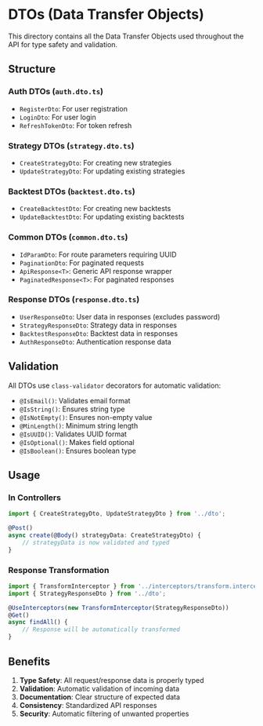 # DTOs (Data Transfer Objects)

This directory contains all the Data Transfer Objects used throughout the API for type safety and validation.

## Structure

### Auth DTOs (`auth.dto.ts`)
- `RegisterDto`: For user registration
- `LoginDto`: For user login
- `RefreshTokenDto`: For token refresh

### Strategy DTOs (`strategy.dto.ts`)
- `CreateStrategyDto`: For creating new strategies
- `UpdateStrategyDto`: For updating existing strategies

### Backtest DTOs (`backtest.dto.ts`)
- `CreateBacktestDto`: For creating new backtests
- `UpdateBacktestDto`: For updating existing backtests

### Common DTOs (`common.dto.ts`)
- `IdParamDto`: For route parameters requiring UUID
- `PaginationDto`: For paginated requests
- `ApiResponse<T>`: Generic API response wrapper
- `PaginatedResponse<T>`: For paginated responses

### Response DTOs (`response.dto.ts`)
- `UserResponseDto`: User data in responses (excludes password)
- `StrategyResponseDto`: Strategy data in responses
- `BacktestResponseDto`: Backtest data in responses
- `AuthResponseDto`: Authentication response data

## Validation

All DTOs use `class-validator` decorators for automatic validation:

- `@IsEmail()`: Validates email format
- `@IsString()`: Ensures string type
- `@IsNotEmpty()`: Ensures non-empty value
- `@MinLength()`: Minimum string length
- `@IsUUID()`: Validates UUID format
- `@IsOptional()`: Makes field optional
- `@IsBoolean()`: Ensures boolean type

## Usage

### In Controllers
```typescript
import { CreateStrategyDto, UpdateStrategyDto } from '../dto';

@Post()
async create(@Body() strategyData: CreateStrategyDto) {
    // strategyData is now validated and typed
}
```

### Response Transformation
```typescript
import { TransformInterceptor } from '../interceptors/transform.interceptor';
import { StrategyResponseDto } from '../dto';

@UseInterceptors(new TransformInterceptor(StrategyResponseDto))
@Get()
async findAll() {
    // Response will be automatically transformed
}
```

## Benefits

1. **Type Safety**: All request/response data is properly typed
2. **Validation**: Automatic validation of incoming data
3. **Documentation**: Clear structure of expected data
4. **Consistency**: Standardized API responses
5. **Security**: Automatic filtering of unwanted properties 